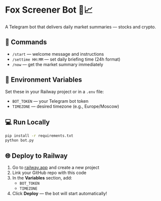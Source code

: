 # Fox Screener Bot 🦊📈

A Telegram bot that delivers daily market summaries — stocks and crypto.

## 🚀 Commands

- `/start` — welcome message and instructions
- `/settime HH:MM` — set daily briefing time (24h format)
- `/now` — get the market summary immediately

## 🔧 Environment Variables

Set these in your Railway project or in a `.env` file:

- `BOT_TOKEN` — your Telegram bot token
- `TIMEZONE` — desired timezone (e.g., Europe/Moscow)

## 💻 Run Locally

```bash
pip install -r requirements.txt
python bot.py
```

## 🌐 Deploy to Railway

1. Go to [railway.app](https://railway.app) and create a new project
2. Link your GitHub repo with this code
3. In the **Variables** section, add:
   - `BOT_TOKEN`
   - `TIMEZONE`
4. Click **Deploy** — the bot will start automatically!
